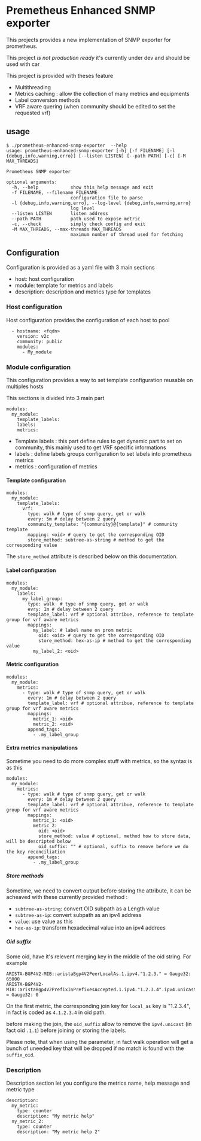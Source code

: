 # Premetheus Enhanced SNMP exporter

This projects provides a new implementation of SNMP exporter for prometheus.

This project *is not production ready* it's currently under dev and should be used with car

This project is provided with theses feature

* Multithreading
* Metrics caching : allow the collection of many metrics and equipments
* Label conversion methods
* VRF aware quering (when community should be edited to set the requested vrf)

## usage

```
$ ./prometheus-enhanced-snmp-exporter  --help
usage: prometheus-enhanced-snmp-exporter [-h] [-f FILENAME] [-l {debug,info,warning,erro}] [--listen LISTEN] [--path PATH] [-c] [-M MAX_THREADS]

Prometheus SNMP exporter

optional arguments:
  -h, --help            show this help message and exit
  -f FILENAME, --filename FILENAME
                        configuration file to parse
  -l {debug,info,warning,erro}, --log-level {debug,info,warning,erro}
                        log level
  --listen LISTEN       listen address
  --path PATH           path used to expose metric
  -c, --check           simply check config and exit
  -M MAX_THREADS, --max-threads MAX_THREADS
                        maximum number of thread used for fetching

```

## Configuration

Configuration is provided as a yaml file with 3 main sections

* host: host configuration
* module: template for metrics and labels
* description: description and metrics type for templates

### Host configuration

Host configuration provides the configuration of each host to pool

```
  - hostname: <fqdn>
    version: v2c
    community: public
    modules:
      - My_module
```

### Module configuration

This configuration provides a way to set template configuration reusable on multiples hosts

This sections is divided into 3 main part

```
modules:
  my_module:
    template_labels:
    labels:
    metrics:
```

* Template labels : this part define rules to get dynamic part to set on community, this mainly used to get VRF specific informations
* labels : define labels groups configuration to set labels into prometheus metrics
* metrics : configuration of metrics

#### Template configuration

```
modules:
  my_module:
    template_labels:
      vrf:
        type: walk # type of snmp query, get or walk
        every: 5m # delay between 2 query
        community_template: "{community}@{template}" # community template
        mapping: <oid> # query to get the corresponding OID
        store_method: subtree-as-string # method to get the corresponding value
```

The `store_method` attribute is described below on this documentation.

#### Label configuration

```
modules:
  my_module:
    labels:
      my_label_group:
        type: walk  # type of snmp query, get or walk
        evry: 1m # delay between 2 query
        template_label: vrf # optional attribue, reference to template group for vrf aware metrics
        mappings:
          my_label: # label name on prom metric
            oid: <oid> # query to get the corresponding OID
            store_method: hex-as-ip # method to get the corresponding value
          my_label_2: <oid>

```

#### Metric configuration

```
modules:
  my_module:
    metrics:
      - type: walk # type of snmp query, get or walk
        every: 1m # delay between 2 query
        template_label: vrf # optional attribue, reference to template group for vrf aware metrics
        mappings: 
          metric_1: <oid>
          metric_2: <oid>
        append_tags:
          - .my_label_group

```

#### Extra metrics manipulations

Sometime you need to do more complex stuff with metrics, so the syntax is as this

```
modules:
  my_module:
    metrics:
      - type: walk # type of snmp query, get or walk
        every: 1m # delay between 2 query
        template_label: vrf # optional attribue, reference to template group for vrf aware metrics
        mappings:
          metric_1: <oid>
          metric_2: 
            oid: <oid>
            store_method: value # optional, method how to store data, will be descripted below
            oid_suffix: "" # optional, suffix to remove before we do the key reconciliation 
        append_tags:
          - .my_label_group
```

##### Store methods

Sometime, we need to convert output before storing the attribute, it can be acheaved with these currently provided method :

* `subtree-as-string`: convert OID subpath as a Length value
* `subtree-as-ip`: convert subpath as an ipv4 address 
* `value`: use value as this
* `hex-as-ip`: transform hexadecimal value into an ipv4 addrees

##### Oid suffix

Some oid, have it's relevent merging key in the middle of the oid string. For example 

```
ARISTA-BGP4V2-MIB::aristaBgp4V2PeerLocalAs.1.ipv4."1.2.3." = Gauge32: 65000
ARISTA-BGP4V2-MIB::aristaBgp4V2PrefixInPrefixesAccepted.1.ipv4."1.2.3.4".ipv4.unicast = Gauge32: 0
``` 

On the first metric, the corresponding join key for `local_as` key is "1.2.3.4", in fact is coded as `4.1.2.3.4` in oid path.

before making the join, the `oid_suffix` allow to remove the `ipv4.unicast` (in fact oid `.1.1`) before joining or storing the labels. 

Please note, that when using the parameter, in fact walk operation will get a bunch of uneeded key that will be dropped if no match is found with the `suffix_oid`.

### Description

Description section let you configure the metrics name, help message and metric type

```
description:
  my_metric:
    type: counter
    description: "My metric help"
  ny_metric_2:
    type: counter
    description: "My metric help 2"
```
